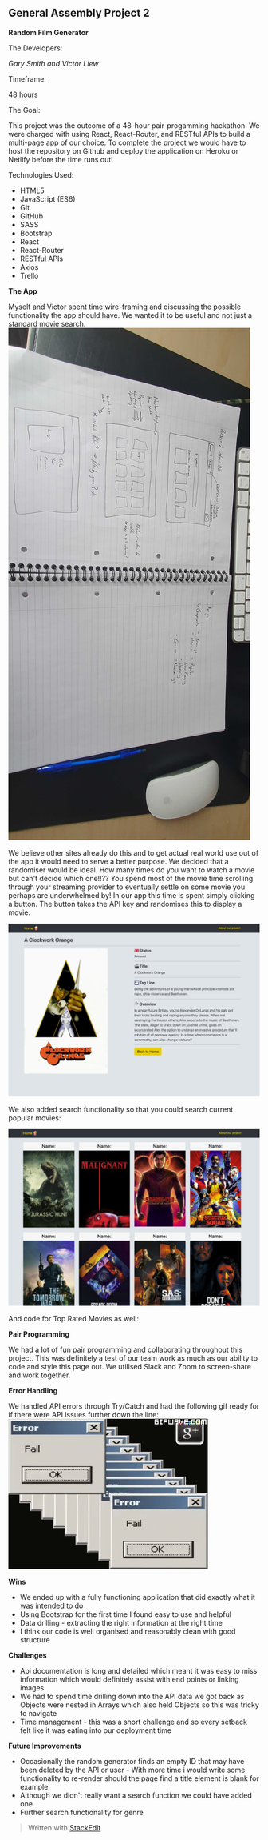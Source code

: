 ## General Assembly Project 2

**Random Film Generator**

The Developers:

*Gary Smith and Victor Liew*

Timeframe:

48 hours

The Goal:

This project was the outcome of a 48-hour pair-progamming hackathon.
We were charged with using React, React-Router, and RESTful APIs to build a multi-page app of our choice. To complete the project we would have to host the repository on Github and deploy the application on Heroku or Netlify before the time runs out!

Technologies Used:

-   HTML5
-   JavaScript (ES6)
-   Git
-   GitHub
-   SASS
-   Bootstrap
-   React
-   React-Router
-   RESTful APIs
-   Axios
-   Trello

**The App**

Myself and Victor spent time wire-framing and discussing the possible functionality the app should have. We wanted it to be useful and not just a standard movie search. 
![Wireframe](https://github.com/miskhill/Project-2/blob/master/IMG_20210915_152140.jpg)

We believe other sites already do this and to get actual real world use out of the app it would need to serve a better purpose. We decided that a randomiser would be ideal. How many times do you want to watch a movie but can't decide which one!!?? You spend most of the movie time scrolling through your streaming provider to eventually settle on some movie you perhaps are underwhelmed by! In our app this time is spent simply clicking a button. The button takes the API key and randomises this to display a movie. 

![Single search](https://github.com/miskhill/Project-2/blob/master/Screenshot%202021-09-17%20at%2008.35.20.png)

We also added search functionality so that you could search current popular movies:

![Search image](https://github.com/miskhill/Project-2/blob/master/Screenshot%202021-09-17%20at%2008.35.34.png)

And code for Top Rated Movies as well:


**Pair Programming**

We had a lot of fun pair programming and collaborating throughout this project. This was definitely a test of our team work as much as our ability to code and style this page out. We utilised Slack and Zoom to screen-share and work together. 

**Error Handling**

We handled API errors through Try/Catch and had the following gif ready for if there were API issues further down the line:
![< Error Gif >](https://github.com/miskhill/Project-2/blob/master/public/error.gif)

**Wins**

 - We ended up with a fully functioning application that did exactly what it was intended to do
 - Using Bootstrap for the first time I found easy to use and helpful
 - Data drilling - extracting the right information at the right time
 - I think our code is well organised and reasonably clean with good structure

**Challenges**

 - Api documentation is long and detailed which meant it was easy to miss information which would definitely assist with end points or linking images
 - We had to spend time drilling down into the API data we got back as Objects were nested in Arrays which also held Objects so this was tricky to navigate
 - Time management - this was a short challenge and so every setback felt like it was eating into our deployment time

**Future Improvements**

 - Occasionally the random generator finds an empty ID that may have been deleted by the API or user - With more time i would write some functionality to re-render should the page find a title element is blank for example.
 - Although we didn't really want a search function we could have added one 
 - Further search functionality for genre

> Written with [StackEdit](https://stackedit.io/).
